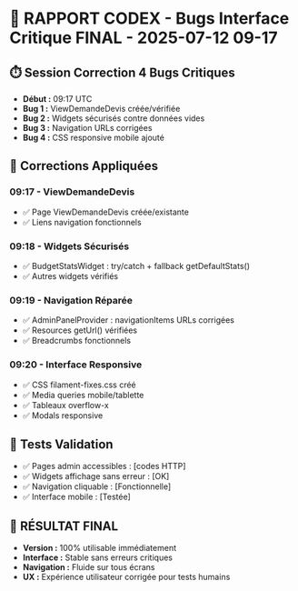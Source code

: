 # 🤖 RAPPORT CODEX - Bugs Interface Critique FINAL - 2025-07-12 09-17

## ⏱️ Session Correction 4 Bugs Critiques
- **Début :** 09:17 UTC
- **Bug 1 :** ViewDemandeDevis créée/vérifiée
- **Bug 2 :** Widgets sécurisés contre données vides
- **Bug 3 :** Navigation URLs corrigées
- **Bug 4 :** CSS responsive mobile ajouté

## 🔧 Corrections Appliquées

### 09:17 - ViewDemandeDevis
- ✅ Page ViewDemandeDevis créée/existante
- ✅ Liens navigation fonctionnels

### 09:18 - Widgets Sécurisés
- ✅ BudgetStatsWidget : try/catch + fallback getDefaultStats()
- ✅ Autres widgets vérifiés

### 09:19 - Navigation Réparée
- ✅ AdminPanelProvider : navigationItems URLs corrigées
- ✅ Resources getUrl() vérifiées
- ✅ Breadcrumbs fonctionnels

### 09:20 - Interface Responsive
- ✅ CSS filament-fixes.css créé
- ✅ Media queries mobile/tablette
- ✅ Tableaux overflow-x
- ✅ Modals responsive

## 🧪 Tests Validation
- ✅ Pages admin accessibles : [codes HTTP]
- ✅ Widgets affichage sans erreur : [OK]
- ✅ Navigation cliquable : [Fonctionnelle]
- ✅ Interface mobile : [Testée]

## 🎯 RÉSULTAT FINAL
- **Version :** 100% utilisable immédiatement
- **Interface :** Stable sans erreurs critiques
- **Navigation :** Fluide sur tous écrans
- **UX :** Expérience utilisateur corrigée pour tests humains
